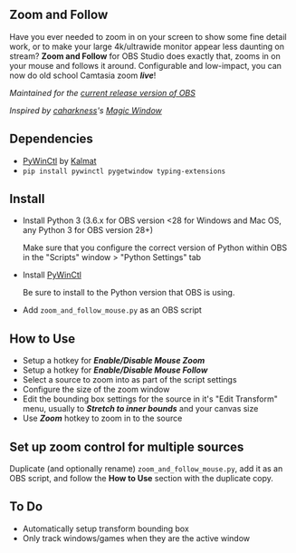 Zoom and Follow
---------------
Have you ever needed to zoom in on your screen to show some fine detail work, or to make your large 4k/ultrawide monitor appear less daunting on stream? **Zoom and Follow** for OBS Studio does exactly that, zooms in on your mouse and follows it around. Configurable and low-impact, you can now do old school Camtasia zoom ***live***!

*Maintained for the [current release version of OBS](https://github.com/obsproject/obs-studio/releases/latest)*

*Inspired by [caharkness](https://obsproject.com/forum/members/caharkness.153928/)'s [Magic Window](https://obsproject.com/forum/threads/magic-window.107614/)*


Dependencies
------------
- [PyWinCtl](https://github.com/Kalmat/PyWinCtl/) by [Kalmat](https://github.com/Kalmat)
- ```pip install pywinctl pygetwindow typing-extensions```

Install
-------
- Install Python 3 (3.6.x for OBS version <28 for Windows and Mac OS, any Python 3 for OBS version 28+)

  Make sure that you configure the correct version of Python within OBS in the "Scripts" window > "Python Settings" tab

- Install [PyWinCtl](https://github.com/Kalmat/PyWinCtl#install)

  Be sure to install to the Python version that OBS is using.

- Add `zoom_and_follow_mouse.py` as an OBS script

How to Use
----------
- Setup a hotkey for ***Enable/Disable Mouse Zoom***
- Setup a hotkey for ***Enable/Disable Mouse Follow***
- Select a source to zoom into as part of the script settings
- Configure the size of the zoom window
- Edit the bounding box settings for the source in it's "Edit Transform" menu, usually to ***Stretch to inner bounds*** and your canvas size
- Use ***Zoom*** hotkey to zoom in to the source

Set up zoom control for multiple sources
---
Duplicate (and optionally rename) `zoom_and_follow_mouse.py`, add it as an OBS script, and follow the **How to Use** section with the duplicate copy.

To Do
-----
- Automatically setup transform bounding box
- Only track windows/games when they are the active window
